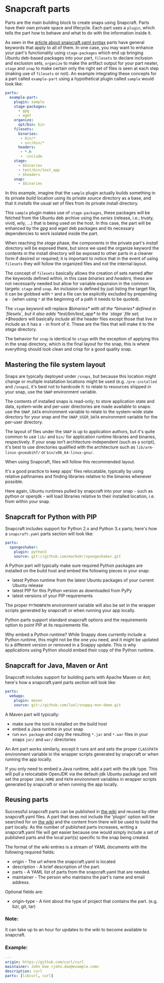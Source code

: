 # Snapcraft parts

Parts are the main building block to create snaps using Snapcraft. Parts have
their own private space and lifecycle. Each part uses a `plugin`, which tells
the part how to behave and what to do with the information inside it.

As seen in the [article about snapcraft.yaml syntax](snapcraft-syntax.md)
parts have general keywords that apply to all of them. In one case, you may
want to enhance your part's functionality using `stage-packages` which end up
bringing Ubuntu deb-based packages into your part, `filesets` to declare
inclusion and exclusion sets, `organize` to make the artifact output for your
part neater, `stage` and `snap` to make certain only the right set of files is
seen at each step (making use of `filesets` or not). An example integrating
these concepts for a part called `example-part` using a hypothetical plugin
called `sample` would look like:

```yaml
parts:
  example-part:
    plugin: sample
    stage-packages:
      - gpg
      - wget
    organize:
      opt/bin: bin
    filesets:
      binaries:
       - bin/*
       - usr/bin/*
      headers:
       - *.h
       - -include
    stage:
      - $binaries
      - test/bin/test_app
      - $headers
    snap:
      - $binaries
```

In this example, imagine that the `sample` plugin actually builds something in
its private *build* location using its private *source* directory as a base,
and that it *installs* the usual set of files from its private install
directory.

This `sample` plugin makes use of `stage-packages`, these packages will be
fetched from the Ubuntu deb archive using the *series* (release, i.e.; trusty,
vivid, wily, ...) that is being used on the host. In this case, the part will
be enhanced by the *gpg* and *wget* deb packages and its necessary
dependencies to work isolated inside the part.

When reaching the *stage* phase, the components in the private part's
*install* directory will be exposed there, but since we used the organize
keyword the contents in the install directory will be exposed to other parts
in a cleaner form if desired or required; it is important to notice that in
the event of using `filesets` they will follow the organized files and not
the internal layout.

The concept of `filesets` basically allows the creation of sets named after
the keywords defined within, in this case *binaries* and *headers*, these are
not necessarily needed but allow for variable expansion in the common
targets: `stage` and `snap`. An inclusion is defined by just listing the
target file, it can be globbed with `*` and a file can be explicitly
excluded by prepending a `-` (when using `*` at the beginning of a path it
needs to be quoted).

The `stage` keyword will replace *$binaries* with all the *binaries* defined
in `filesets`, but it also adds *test/bin/test_app* to the `stage` file set;
*$headers* will basically *include* all the header files except those that
live in *include* as it has a `-` in front of it. These are the files that
will make it to the *stage* directory.

The behavior for `snap` is identical to `stage` with the exception of applying
this in the snap directory, which is the final layout for the snap, this is
where everything should look clean and crisp for a good quality snap.


## Mastering the file system layout

Snaps are typically deployed under `/snaps`, but because this location might
change or multiple installation locations might be used (e.g.
`/pre-installed` and `/snaps`), it's best not to hardcode it: to relate to
resources shipped in your snap, use the `SNAP` environment variable.

The contents of installed snaps is read-only; to store application state and
data, system-wide and per-user directories are made available to snaps: use
the `SNAP_DATA` environment variable to relate to the system-wide state
directory for your snap and the `SNAP_USER_DATA` environment variable for the
per-user directory.

The layout of files under the `SNAP` is up to application authors, but it's
quite common to use `lib/` and `bin/` for application runtime libraries and
binaries, respectively. If your snap isn’t architecture-independent (such as
a script), it's best to use directories qualified with the architecture such
as `lib/arm-linux-gnueabihf/` or `bin/x86_64-linux-gnu/`.

When using Snapcraft, files will follow this recommended layout.

It's a good practice to keep apps' files relocatable, typically by using
relative pathnames and finding libraries relative to the binaries whenever
possible.

Here again, Ubuntu runtimes pulled by snapcraft into your snap - such as
python or openjdk - will load libraries relative to their installed
location, i.e. from within your snap.


## Snapcraft for Python with PIP

Snapcraft includes support for Python 2.x and Python 3.x parts; here's how a
`snapcraft.yaml` parts section will look like:

```yaml
parts:
  spongeshaker:
    plugin: python3
    source: git://github.com/markokr/spongeshaker.git
```

A Python part will typically make sure required Python packages are installed
on the build host and embed the following pieces in your snap:

 * latest Python runtime from the latest Ubuntu packages of your current
   Ubuntu release
 * latest PIP for this Python version as downloaded from PyPy
 * latest versions of your PIP requirements

The proper `PYTHONPATH` environment variable will also be set in the wrapper
scripts generated by snapcraft or when running your app locally.

Python parts support standard snapcraft options and the requirements option
to point PIP at its requirements file.

Why embed a Python runtime? While Snappy does currently include a Python
runtime, this might not be the one you need, and it might be updated to a
different version or removed in a Snappy update. This is why applications
using Python should embed their copy of the Python runtime.


## Snapcraft for Java, Maven or Ant

Snapcraft includes support for building parts with Apache Maven or Ant;
here's how a snapcraft.yaml parts section will look like:

```yaml
parts:
  webapp:
    plugin: maven
    source: git://github.com/lool/snappy-mvn-demo.git
```

A Maven part will typically:

 * make sure the tool is installed on the build host
 * embed a Java runtime in your snap
 * run `mvn package` and copy the resulting `*.jar` and `*.war` files in
   your snaps `jar/` and `war/` directories

An Ant part works similarly, except it runs ant and sets the proper
`CLASSPATH` environment variable in the wrapper scripts generated by
snapcraft or when running the app locally.

If you only need to embed a Java runtime, add a part with the jdk type. This
will pull a relocatable OpenJDK via the default-jdk Ubuntu package and will
set the proper `JAVA_HOME` and `PATH` environment variables in wrapper
scripts generated by snapcraft or when running the app locally.


## Reusing parts

Successful snapcraft parts can be published in
[the wiki][wiki] and reused by other snapcraft.yaml files.  A part that does
not include the 'plugin' option will be searched for on [the wiki][wiki] and
the content from there will be used to build the part locally.  As the number
of published parts increases, writing a snapcraft.yaml file will get easier
because one would simply include a set of published parts and the local part(s)
specific to the snap being created.

The format of the wiki entries is a stream of YAML documents with the following
required fields:

 * origin - The url where the snapcraft.yaml is located
 * description - A brief description of the part.
 * parts - A YAML list of parts from the snapcraft.yaml that are needed.
 * maintainer - The person who maintains the part's name and email address.

Optional fields are:

 * origin-type - A hint about the type of project that contains the part. (e.g. bzr, git, tar)

### Note:

It can take up to an hour for updates to the wiki to become available to snapcraft.

### Example:

```yaml
---
origin: https://github.com/curl/curl
maintainer: John Doe <john.doe@example.com>
description: curl
parts: [libcurl, curl]
```

[wiki]: https://wiki.ubuntu.com/snapcraft/parts
